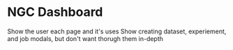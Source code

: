 # NGC Dashboard

Show the user each page and it's uses
Show creating dataset, experiement, and job modals, but don't want thorugh them in-depth